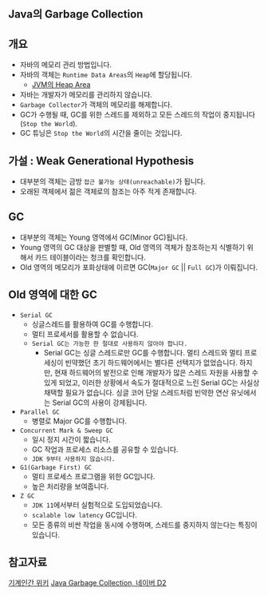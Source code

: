 ## Java의 Garbage Collection

## 개요
- 자바의 메모리 관리 방법입니다.
- 자바의 객체는 `Runtime Data Areas`의 `Heap`에 할당됩니다.
  - [JVM의 Heap Area](https://joojeongyong.tistory.com/106)
- 자바는 개발자가 메모리를 관리하지 않습니다.
- `Garbage Collector`가 객체의 메모리를 해제합니다.
- GC가 수행될 때, GC를 위한 스레드를 제외하고 모든 스레드의 작업이 중지됩니다(`Stop the World`).
- GC 튜닝은 `Stop the World`의 시간을 줄이는 것입니다.

## 가설 : Weak Generational Hypothesis
- 대부분의 객체는 금방 `접근 불가능 상태(unreachable)`가 됩니다.
- 오래된 객체에서 젊은 객체로의 참조는 아주 적게 존재합니다.

## GC
- 대부분의 객체는 Young 영역에서 GC(Minor GC)됩니다.
- Young 영역의 GC 대상을 판별할 때, Old 영역의 객체가 참조하는지 식별하기 위해서 카드 테이블이라는 청크를 확인합니다.
- Old 영역의 메모리가 포화상태에 이르면 GC(`Major GC` || `Full GC`)가 이뤄집니다.

##  Old 영역에 대한 GC
- `Serial GC`
  - 싱글스레드를 활용하여 GC를 수행합니다.
  - 멀티 프로세서를 활용할 수 없습니다.
  - `Serial GC는 가능한 한 절대로 사용하지 않아야 합니다.`
    - Serial GC는 싱글 스레드로만 GC를 수행합니다. 멀티 스레드와 멀티 프로세싱이 빈약했던 초기 하드웨어에서는 별다른 선택지가 없었습니다. 하지만, 현재 하드웨어의 발전으로 인해 개발자가 많은 스레드 자원을 사용할 수 있게 되었고, 이러한 상황에서 속도가 절대적으로 느린 Serial GC는 사실상 채택할 필요가 없습니다.
싱글 코어 단일 스레드처럼 빈약한 연산 유닛에서는 Serial GC의 사용이 강제됩니다.
- `Parallel GC`
  - 병렬로 Major GC를 수행합니다.
- `Concurrent Mark & Sweep GC`
  - 일시 정지 시간이 짧습니다.
  - GC 작업과 프로세스 리소스를 공유할 수 있습니다.
  - `JDK 9부터 사용하지 않습니다.`
- `G1(Garbage First) GC`
  - 멀티 프로세스 프로그램을 위한 GC입니다.
  - 높은 처리량을 보여줍니다.
- `Z GC`
  - `JDK 11`에서부터 실험적으로 도입되었습니다.
  - `scalable low latency` GC입니다.
  - 모든 종류의 비싼 작업을 동시에 수행하며, 스레드를 중지하지 않는다는 특징이 있습니다.

##  참고자료
[기계인간 위키](https://johngrib.github.io/wiki/garbage-collection/)
[Java Garbage Collection, 네이버 D2](https://d2.naver.com/helloworld/1329)